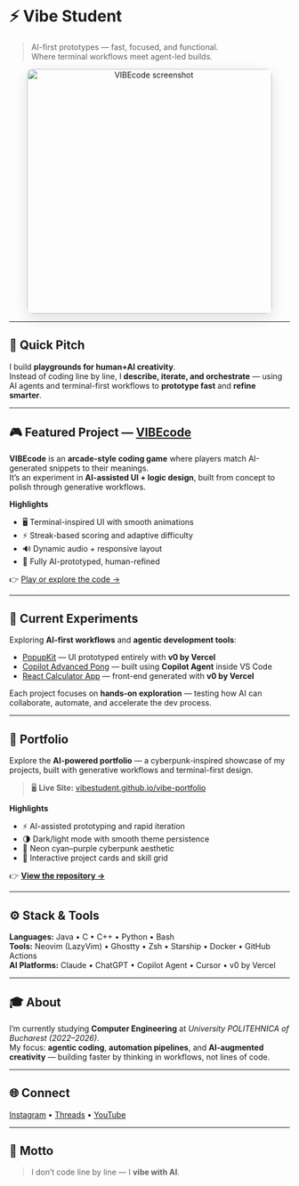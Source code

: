 # ⚡ Vibe Student

> AI-first prototypes — fast, focused, and functional.  
> Where terminal workflows meet agent-led builds.

<p align="center">
  <img src="https://github.com/vibestudent/vibecode-game/raw/main/docs/screenshots/screenshot-1.png" alt="VIBEcode screenshot" width="440" style="border-radius:10px; box-shadow:0 8px 24px rgba(0,0,0,0.12);">
</p>

---

## 🧠 Quick Pitch
I build **playgrounds for human+AI creativity**.  
Instead of coding line by line, I **describe, iterate, and orchestrate** — using AI agents and terminal-first workflows to **prototype fast** and **refine smarter**.

---

## 🎮 Featured Project — [VIBEcode](https://github.com/vibestudent/vibecode-game)
**VIBEcode** is an **arcade-style coding game** where players match AI-generated snippets to their meanings.  
It’s an experiment in **AI-assisted UI + logic design**, built from concept to polish through generative workflows.

**Highlights**
- 🖥️ Terminal-inspired UI with smooth animations  
- ⚡ Streak-based scoring and adaptive difficulty  
- 🔊 Dynamic audio + responsive layout  
- 🤖 Fully AI-prototyped, human-refined  

👉 [Play or explore the code →](https://github.com/vibestudent/vibecode-game)

---

## 🧩 Current Experiments
Exploring **AI-first workflows** and **agentic development tools**:

- [PopupKit](https://github.com/vibestudent/popupkit) — UI prototyped entirely with **v0 by Vercel**  
- [Copilot Advanced Pong](https://github.com/vibestudent/copilot-advanced-pong) — built using **Copilot Agent** inside VS Code  
- [React Calculator App](https://github.com/vibestudent/react-calculator-app) — front-end generated with **v0 by Vercel**

Each project focuses on **hands-on exploration** — testing how AI can collaborate, automate, and accelerate the dev process.

---

## 🪩 Portfolio

Explore the **AI-powered portfolio** — a cyberpunk-inspired showcase of my projects, built with generative workflows and terminal-first design.

> 🖥️ **Live Site:** [vibestudent.github.io/vibe-portfolio](https://vibestudent.github.io/vibe-portfolio)

**Highlights**
- ⚡ AI-assisted prototyping and rapid iteration  
- 🌗 Dark/light mode with smooth theme persistence  
- 🎨 Neon cyan–purple cyberpunk aesthetic  
- 🧩 Interactive project cards and skill grid  

👉 **[View the repository →](https://github.com/vibestudent/vibe-portfolio)**

---

## ⚙️ Stack & Tools
**Languages:** Java • C • C++ • Python • Bash  
**Tools:** Neovim (LazyVim) • Ghostty • Zsh • Starship • Docker • GitHub Actions  
**AI Platforms:** Claude • ChatGPT • Copilot Agent • Cursor • v0 by Vercel  

---

## 🎓 About
I’m currently studying **Computer Engineering** at *University POLITEHNICA of Bucharest (2022–2026)*.  
My focus: **agentic coding**, **automation pipelines**, and **AI-augmented creativity** — building faster by thinking in workflows, not lines of code.

---

## 🌐 Connect
[Instagram](https://www.instagram.com/vibestudent.ai/) • [Threads](https://www.threads.com/@vibestudent.ai) • [YouTube](https://www.youtube.com/@vibestudentai)

---

## 💬 Motto
> I don’t code line by line — I **vibe with AI**.
